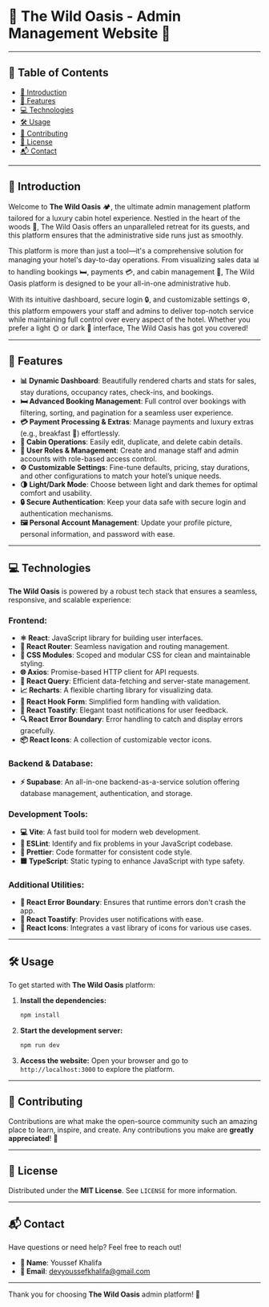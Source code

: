 # 🌲 **The Wild Oasis - Admin Management Website** 🌲

---

## 🌟 Table of Contents
- [📖 Introduction](#-introduction)
- [🚀 Features](#-features)
- [💻 Technologies](#-technologies)
- [🛠️ Usage](#%EF%B8%8F-usage)
- [🤝 Contributing](#-contributing)
- [📜 License](#-license)
- [📬 Contact](#-contact)

---

## 📖 Introduction
Welcome to **The Wild Oasis** 🏕️, the ultimate admin management platform tailored for a luxury cabin hotel experience. Nestled in the heart of the woods 🌲, The Wild Oasis offers an unparalleled retreat for its guests, and this platform ensures that the administrative side runs just as smoothly.

This platform is more than just a tool—it's a comprehensive solution for managing your hotel's day-to-day operations. From visualizing sales data 📊 to handling bookings 🛏️, payments 💳, and cabin management 🏡, The Wild Oasis platform is designed to be your all-in-one administrative hub.

With its intuitive dashboard, secure login 🔒, and customizable settings ⚙️, this platform empowers your staff and admins to deliver top-notch service while maintaining full control over every aspect of the hotel. Whether you prefer a light 🌞 or dark 🌚 interface, The Wild Oasis has got you covered!

---

## 🚀 Features
- **📊 Dynamic Dashboard**: Beautifully rendered charts and stats for sales, stay durations, occupancy rates, check-ins, and bookings.
- **🛏️ Advanced Booking Management**: Full control over bookings with filtering, sorting, and pagination for a seamless user experience.
- **💳 Payment Processing & Extras**: Manage payments and luxury extras (e.g., breakfast 🍳) effortlessly.
- **🏡 Cabin Operations**: Easily edit, duplicate, and delete cabin details.
- **👥 User Roles & Management**: Create and manage staff and admin accounts with role-based access control.
- **⚙️ Customizable Settings**: Fine-tune defaults, pricing, stay durations, and other configurations to match your hotel’s unique needs.
- **🌗 Light/Dark Mode**: Choose between light and dark themes for optimal comfort and usability.
- **🔒 Secure Authentication**: Keep your data safe with secure login and authentication mechanisms.
- **🖼️ Personal Account Management**: Update your profile picture, personal information, and password with ease.

---

## 💻 Technologies
**The Wild Oasis** is powered by a robust tech stack that ensures a seamless, responsive, and scalable experience:

### **Frontend:**
- **⚛️ React**: JavaScript library for building user interfaces.
- **🔗 React Router**: Seamless navigation and routing management.
- **🎨 CSS Modules**: Scoped and modular CSS for clean and maintainable styling.
- **🌐 Axios**: Promise-based HTTP client for API requests.
- **🔄 React Query**: Efficient data-fetching and server-state management.
- **📈 Recharts**: A flexible charting library for visualizing data.
- **📝 React Hook Form**: Simplified form handling with validation.
- **🔔 React Toastify**: Elegant toast notifications for user feedback.
- **🔍 React Error Boundary**: Error handling to catch and display errors gracefully.
- **📦 React Icons**: A collection of customizable vector icons.

### **Backend & Database:**
- **⚡ Supabase**: An all-in-one backend-as-a-service solution offering database management, authentication, and storage.

### **Development Tools:**
- **💻 Vite**: A fast build tool for modern web development.
- **🧹 ESLint**: Identify and fix problems in your JavaScript codebase.
- **🎨 Prettier**: Code formatter for consistent code style.
- **🟦 TypeScript**: Static typing to enhance JavaScript with type safety.

### **Additional Utilities:**
- **🚨 React Error Boundary**: Ensures that runtime errors don't crash the app.
- **🍞 React Toastify**: Provides user notifications with ease.
- **🔧 React Icons**: Integrates a vast library of icons for various use cases.

---

## 🛠️ Usage
To get started with **The Wild Oasis** platform:

1. **Install the dependencies:**
    ```bash
    npm install
    ```

2. **Start the development server:**
    ```bash
    npm run dev
    ```

3. **Access the website:**
   Open your browser and go to `http://localhost:3000` to explore the platform.

---

## 🤝 Contributing
Contributions are what make the open-source community such an amazing place to learn, inspire, and create. Any contributions you make are **greatly appreciated**! 🎉

---

## 📜 License
Distributed under the **MIT License**. See `LICENSE` for more information.

---

## 📬 Contact
Have questions or need help? Feel free to reach out!

- **👤 Name**: Youssef Khalifa
- **📧 Email**: [devyoussefkhalifa@gmail.com](mailto:devyoussefkhalifa@gmail.com)

---

Thank you for choosing **The Wild Oasis** admin platform! 🌟
